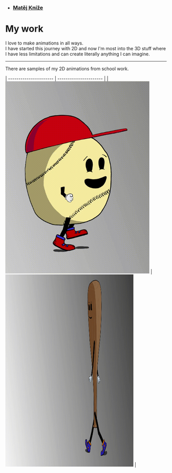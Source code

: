 - ### [Matěj Kníže](https://matej-knize.github.io/english-for-designers/03-content-first/)
   
# My work

I love to make animations in all ways. <br>
I have started this journey with 2D and now I'm most into the 3D stuff where I have less limitations and can create literally anything I can imagine.<br>


****

There are samples of my 2D animations from school work.


| ---------------------- | ---------------------- |
|  <img src="images/ball.gif" width="450" height="600" alt="the walk cycle of baseball ball with red cap" > | <img src="images/bat.gif" width="400" height="600" alt="the walk cycle of baseball bat" > |








 

 
